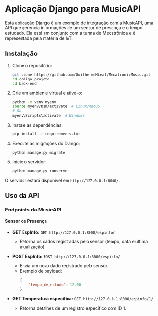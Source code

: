 
# Aplicação Django para MusicAPI

Esta aplicação Django é um exemplo de integração com a MusicAPI, uma API que gerencia informações de um sensor de presença e o tempo estudado. Ela está em conjunto com a turma de Mecatrônica e é representada pela matéria de IoT.

## Instalação

1. Clone o repositório:

    ```bash
    git clone https://github.com/GuilhermeMLeal/MecatronicMusic.git
    cd codigo_projeto
    cd back-end
    ```

2. Crie um ambiente virtual e ative-o:

    ```bash
    python -m venv myenv
    source myenv/bin/activate  # Linux/macOS
    # Ou
    myenv\Scripts\activate  # Windows
    ```

3. Instale as dependências:

    ```bash
    pip install -r requirements.txt
    ```

4. Execute as migrações do Django:

    ```bash
    python manage.py migrate
    ```

5. Inicie o servidor:

    ```bash
    python manage.py runserver
    ```

O servidor estará disponível em `http://127.0.0.1:8000/`.

## Uso da API

### Endpoints da MusicAPI

#### Sensor de Presença 

- **GET EspInfo:** `GET http://127.0.0.1:8000/espinfo/`
  - Retorna os dados registradas pelo sensor (tempo, data e ultima atualização).

- **POST EspInfo:** `POST http://127.0.0.1:8000/espinfo/`
  - Envia um novo dado registrado pelo sensor.
  - Exemplo de payload:
    ```json
    {
        "tempo_de_estudo": 12.00
    }
    ```

- **GET Temperatura específica:** `GET http://127.0.0.1:8000/espinfo/1/`
  - Retorna detalhes de um registro específico com ID 1.

